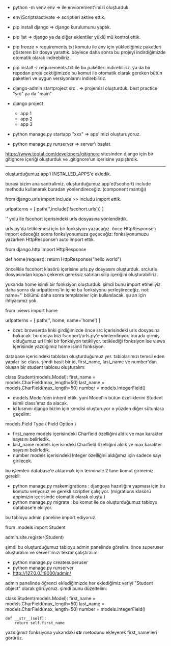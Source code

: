 - python -m venv env => ile enviorement'imizi oluşturduk. 

- env\Scripts\activate => scriptleri aktive ettik.

- pip install django => django kurulumunu yaptık.

- pip list => django ya da diğer eklentiler yüklü mü kontrol ettik.

- pip freeze > requirements.txt komutu ile env için yüklediğimiz paketleri gösteren bir dosya yarattık. böylece daha sonra bu projeyi indirdiğimizde otomatik olarak indirebiliriz.

- pip install -r requirements.txt ile bu paketleri indirebiliriz. ya da bir repodan proje çektiğimizde bu komut ile otomatik olarak gereken bütün paketleri ve uygun versiyonlarını indirebiliriz.

- django-admin startproject src . => projemizi oluşturduk. best practice "src" ya da "main"

- django project
    - app 1
    - app 2
    - app 3

- python manage.py startapp "xxx" => app'imizi oluşturuyoruz.

- python manage.py runserver => server'ı başlat.

https://www.toptal.com/developers/gitignore sitesinden django için bir gitignore içeriği oluşturduk ve .gitignore'un içerisine yapıştırdık.

--- --- --- --- ---

<!-- ! --- --- --- src/settings.py : --- --- --- -->

oluşturduğumuz app'i INSTALLED_APPS'e ekledik.
 


<!-- ! --- --- --- src/urls.py : --- --- --- -->

burası bizim ana santralimiz. oluşturduğumuz app'e(fscohort) include methodu kullanarak buradan yönlendireceğiz. (component mantığı)


<!-- ? -->
from django.urls import include  >> includu import ettik.

urlpatterns = [
    path('',include('fscohort.urls'))
]

'' yolu ile fscohort içerisindeki urls dosyasına yönlendirdik.
<!-- ? -->


<!-- ! --- --- --- fscohort/views.py: --- --- ---  -->

urls.py'da tetiklemesi için bir fonksiyon yazacağız. önce HttpResponse'ı import edeceğiz sonra fonksiyonumuza geçeceğiz:
fonksiyonumuzu yazarken HttpResponse'ı auto import ettik.


<!-- ? -->
from django.http import HttpResponse

def home(request):
    return HttpResponse("hello world")
<!-- ? -->




<!-- ! --- --- --- fscohort/urls.py: --- --- --- -->

öncelikle fscohort klasörü içerisine urls.py dosyasını oluşturduk. src/urls dosyasından kopya çekerek gereksiz satırları silip içeriğini oluşturabiliriz.

yukarıda home isimli bir fonksiyon oluşturduk. şimdi bunu import etmeliyiz.
daha sonra da urlpatterns'in içine bu fonksiyonu yerleştireceğiz.
not: name='' bölümü daha sonra templateler için kullanılacak. şu an için ihtiyacımız yok.


<!-- ? -->
from .views import home

urlpatterns = [
    path('', home, name='home')
]
<!-- ? -->



- özet:
browserda linki girdiğimizde önce src içerisindeki urls dosyasına bakacak. bu dosya bizi fscohort/urls.py'e yönlendiriyor. burada girmiş olduğumuz url linki bir fonksiyon tetikliyor. tetiklediği fonksiyon ise views içerisinde yazdığımız home isimli fonksiyon.


<!-- ! --- --- --- fscohort/models.py --- --- --- -->

database içerisindeki tabloları oluşturduğumuz yer. tablolarımızı temsil eden yapılar ise class.
şimdi basit bir id, first_name, last_name ve number'dan oluşan bir student tablosu oluşturalım:



<!-- ? -->
class Student(models.Model):
    first_name = models.CharField(max_length=50)
    last_name =  models.CharField(max_length=50)
    number = models.IntegerField()
<!-- ? -->


- models.Model'den inherit ettik. yani Model'in bütün özelliklerini Student isimli class'ımız da alacak.
- id kısmını django bizim için kendisi oluşturuyor o yüzden diğer sütunlara geçelim:

models.Field Type ( Field Option )

- first_name models içerisindeki Charfield özelliğini aldık ve max karakter sayısını belirledik.
- last_name models içerisindeki Charfield özelliğini aldık ve max karakter sayısını belirledik.
- number models içerisindeki Integer özelliğini aldığımız için sadece sayı girilecek.


bu işlemleri database'e aktarmak için terminale 2 tane komut girmemiz gerekli:
- python manage.py makemigrations  : djangoya hazırlığını yapması için bu komutu veriyoruz ve gerekli scriptler çalışıyor. (migrations klasörü appimizin içerisinde otomatik olarak oluştu.)
- python manage.py migrate : bu komut ile de oluşturduğumuz tabloyu database'e ekliyor.


<!-- ! fscohort/admin.py -->

bu tabloyu admin paneline import ediyoruz.

<!-- ? -->
from .models import Student

admin.site.register(Student)
<!-- ? -->


şimdi bu oluşturduğumuz tabloyu admin panelinde görelim. önce superuser oluşturalım ve server'ımızı tekrar çalıştıralım:
- python manage.py createsuperuser
- python manage.py runserver
- http://127.0.0.1:8000/admin/


admin panelinde öğrenci eklediğimizde her eklediğimiz veriyi "Student object" olarak görüyoruz. şimdi bunu düzeltelim:

<!-- ! --- --- --- fscohort/models.py --- --- --- -->

class Student(models.Model):
    first_name = models.CharField(max_length=50)
    last_name =  models.CharField(max_length=50)
    number = models.IntegerField()

    def __str__(self):
        return self.first_name

yazdığımız fonksiyona yukarıdaki __str__ metodunu ekleyerek first_name'leri görürüz.


